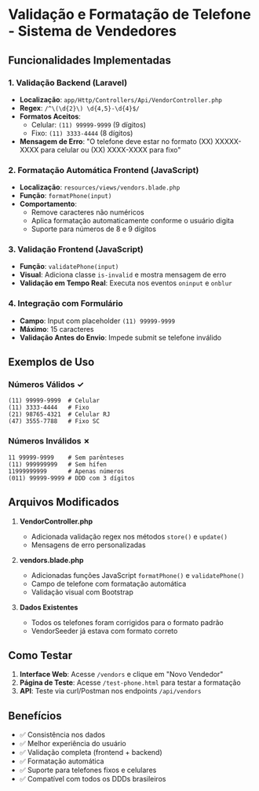 # Validação e Formatação de Telefone - Sistema de Vendedores

## Funcionalidades Implementadas

### 1. Validação Backend (Laravel)

-   **Localização**: `app/Http/Controllers/Api/VendorController.php`
-   **Regex**: `/^\(\d{2}\) \d{4,5}-\d{4}$/`
-   **Formatos Aceitos**:
    -   Celular: `(11) 99999-9999` (9 dígitos)
    -   Fixo: `(11) 3333-4444` (8 dígitos)
-   **Mensagem de Erro**: "O telefone deve estar no formato (XX) XXXXX-XXXX para celular ou (XX) XXXX-XXXX para fixo"

### 2. Formatação Automática Frontend (JavaScript)

-   **Localização**: `resources/views/vendors.blade.php`
-   **Função**: `formatPhone(input)`
-   **Comportamento**:
    -   Remove caracteres não numéricos
    -   Aplica formatação automaticamente conforme o usuário digita
    -   Suporte para números de 8 e 9 dígitos

### 3. Validação Frontend (JavaScript)

-   **Função**: `validatePhone(input)`
-   **Visual**: Adiciona classe `is-invalid` e mostra mensagem de erro
-   **Validação em Tempo Real**: Executa nos eventos `oninput` e `onblur`

### 4. Integração com Formulário

-   **Campo**: Input com placeholder `(11) 99999-9999`
-   **Máximo**: 15 caracteres
-   **Validação Antes do Envio**: Impede submit se telefone inválido

## Exemplos de Uso

### Números Válidos ✓

```
(11) 99999-9999  # Celular
(11) 3333-4444   # Fixo
(21) 98765-4321  # Celular RJ
(47) 3555-7788   # Fixo SC
```

### Números Inválidos ✗

```
11 99999-9999    # Sem parênteses
(11) 999999999   # Sem hífen
11999999999      # Apenas números
(011) 99999-9999 # DDD com 3 dígitos
```

## Arquivos Modificados

1. **VendorController.php**

    - Adicionada validação regex nos métodos `store()` e `update()`
    - Mensagens de erro personalizadas

2. **vendors.blade.php**

    - Adicionadas funções JavaScript `formatPhone()` e `validatePhone()`
    - Campo de telefone com formatação automática
    - Validação visual com Bootstrap

3. **Dados Existentes**
    - Todos os telefones foram corrigidos para o formato padrão
    - VendorSeeder já estava com formato correto

## Como Testar

1. **Interface Web**: Acesse `/vendors` e clique em "Novo Vendedor"
2. **Página de Teste**: Acesse `/test-phone.html` para testar a formatação
3. **API**: Teste via curl/Postman nos endpoints `/api/vendors`

## Benefícios

-   ✅ Consistência nos dados
-   ✅ Melhor experiência do usuário
-   ✅ Validação completa (frontend + backend)
-   ✅ Formatação automática
-   ✅ Suporte para telefones fixos e celulares
-   ✅ Compatível com todos os DDDs brasileiros
